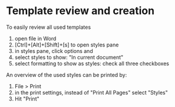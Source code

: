 # Template review and creation

To easily review all used templates

1. open file in Word
2. [Ctrl]+[Alt]+[Shift]+[s] to open styles pane
3. in styles pane, click options and
4. select styles to show: "In current document"
5. select formatting to show as styles: check all three checkboxes

An overview of the used styles can be printed by:

1. File > Print
2. in the print settings, instead of "Print All Pages" select "Styles"
3. Hit "Print"

